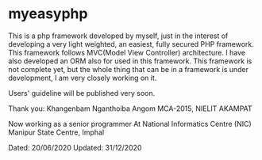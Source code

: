 # myeasyphp
This is a php framework developed by myself, just in the interest of developing a very light weighted, an easiest, fully secured PHP framework.
This framework follows MVC(Model View Controller) architecture. I have also developed an ORM also for used in this framework.
This framework is not complete yet, but the whole thing that can be in a framework is under development, I am very closely working on it.

Users' guideline will be published very soon.

Thank you:
Khangenbam Nganthoiba Angom
MCA-2015, NIELIT AKAMPAT

Now working as a senior programmer 
At National Informatics Centre (NIC)
Manipur State Centre, Imphal

Dated: 20/06/2020
Updated: 31/12/2020
